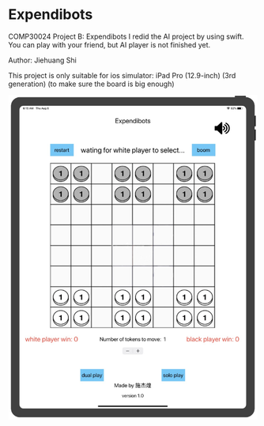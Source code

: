 # Expendibots

COMP30024 Project B: Expendibots
I redid the AI project by using swift. You can play with your friend, but AI player is not finished yet.

Author: Jiehuang Shi

This project is only suitable for ios simulator: iPad Pro (12.9-inch) (3rd generation)
(to make sure the board is big enough)

![image](https://github.com/SelamatPagi61/Expendibots/blob/master/Images/1596658940461.jpg)

